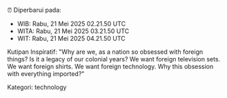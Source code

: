 ⏰ Diperbarui pada:
- WIB: Rabu, 21 Mei 2025 02.21.50 UTC
- WITA: Rabu, 21 Mei 2025 03.21.50 UTC
- WIT: Rabu, 21 Mei 2025 04.21.50 UTC

Kutipan Inspiratif:
"Why are we, as a nation so obsessed with foreign things? Is it a legacy of our colonial years? We want foreign television sets. We want foreign shirts. We want foreign technology. Why this obsession with everything imported?"


Kategori: technology

